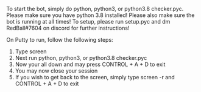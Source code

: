 To start the bot, simply do python, python3, or python3.8 checker.pyc. Please make sure you have python 3.8 installed! Please also make sure the bot is running at all times! To setup, please run setup.pyc and dm RedBall#7604 on discord for further instructions! 

On Putty to run, follow the following steps:
1. Type screen
2. Next run python, python3, or python3.8 checker.pyc
3. Now your all down and may press CONTROL + A + D to exit
4. You may now close your session
5. If you wish to get back to the screen, simply type screen -r and CONTROL + A + D to exit